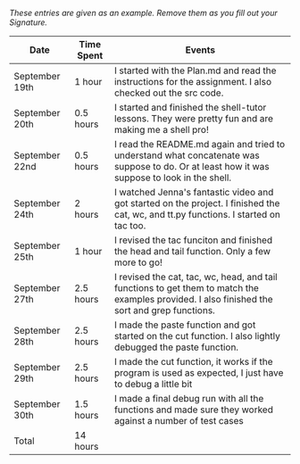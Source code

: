 *These entries are given as an example. Remove them as you fill out your Signature.*

| Date         | Time Spent | Events             |
|--------------|------------|--------------------|
|September 19th| 1 hour     | I started with the Plan.md and read the instructions for the assignment. I also checked out the src code. |
|September 20th| 0.5 hours  | I started and finished the shell-tutor lessons. They were pretty fun and are making me a shell pro! |
|September 22nd| 0.5 hours  | I read the README.md again and tried to understand what concatenate was suppose to do. Or at least how it was suppose to look in the shell. |
|September 24th| 2 hours    | I watched Jenna's fantastic video and got started on the project. I finished the cat, wc, and tt.py functions. I started on tac too. |
|September 25th| 1 hour     | I revised the tac funciton and finished the head and tail function. Only a few more to go! |
|September 27th| 2.5 hours  | I revised the cat, tac, wc, head, and tail functions to get them to match the examples provided. I also finished the sort and grep functions. |
|September 28th| 2.5 hours  | I made the paste function and got started on the cut function. I also lightly debugged the paste function. |
|September 29th| 2.5 hours  | I made the cut function, it works if the program is used as expected, I just have to debug a little bit |
|September 30th| 1.5 hours  | I made a final debug run with all the functions and made sure they worked against a number of test cases |
|   Total      | 14  hours  |                      |
